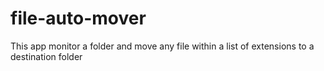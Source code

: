# file-auto-mover
This app monitor a folder and move any file within a list of extensions to a destination folder
